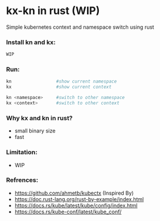 # kx-kn in rust (WIP)
Simple kubernetes context and namespace switch using rust

### Install kn and kx:

```bash
WIP
```

### Run:
```bash
kn                 #show current namespace
kx                 #show current context

kn <namespace>     #switch to other namespace
kx <context>       #switch to other context
```

### Why kx and kn in rust?
- small binary size
- fast

### Limitation:

- WIP

### Refrences:
- https://github.com/ahmetb/kubectx (Inspired By)
- https://doc.rust-lang.org/rust-by-example/index.html
- https://docs.rs/kube/latest/kube/config/index.html
- https://docs.rs/kube-conf/latest/kube_conf/